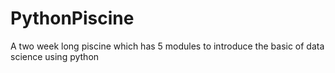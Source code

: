 # PythonPiscine
A two week long piscine which has 5 modules to introduce the basic of data science using python
